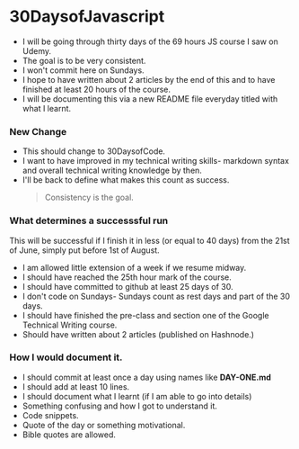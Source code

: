 # 30DaysofJavascript

- I will be going through thirty days of the 69 hours JS course I saw on Udemy.
- The goal is to be very consistent.
- I won't commit here on Sundays.
- I hope to have written about 2 articles by the end of this and to have finished at least 20 hours of the course.
- I will be documenting this via a new README file everyday titled with what I learnt.

### New Change

- This should change to 30DaysofCode.
- I want to have improved in my technical writing skills- markdown syntax and overall technical writing knowledge by then.
- I'll be back to define what makes this count as success.
  > Consistency is the goal.

### What determines a successsful run

This will be successful if I finish it in less (or equal to 40 days) from the 21st of June, simply put before 1st of August.

- I am allowed little extension of a week if we resume midway.
- I should have reached the 25th hour mark of the course.
- I should have committed to github at least 25 days of 30.
- I don't code on Sundays- Sundays count as rest days and part of the 30 days.
- I should have finished the pre-class and section one of the Google Technical Writing course.
- Should have written about 2 articles (published on Hashnode.)

### How I would document it.

- I should commit at least once a day using names like **DAY-ONE.md**
- I should add at least 10 lines.
- I should document what I learnt (if I am able to go into details)
- Something confusing and how I got to understand it.
- Code snippets.
- Quote of the day or something motivational.
- Bible quotes are allowed.
